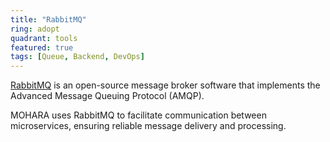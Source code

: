 ```yaml
---
title: "RabbitMQ"
ring: adopt
quadrant: tools
featured: true
tags: [Queue, Backend, DevOps]
---
```


[RabbitMQ](https://www.rabbitmq.com/) is an open-source message broker software that implements the Advanced Message Queuing Protocol (AMQP).

MOHARA uses RabbitMQ to facilitate communication between microservices, ensuring reliable message delivery and processing.

